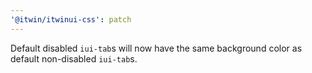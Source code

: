 ```yaml
---
'@itwin/itwinui-css': patch
---
```


Default disabled `iui-tab`s will now have the same background color as default non-disabled `iui-tab`s.
